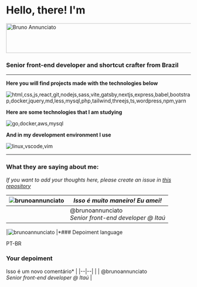 
# Hello, there! I'm

<img  width="717"  height="81"  alt="Bruno Annunciato"  src="https://github.com/user-attachments/assets/26bb5e4d-d6b4-498e-9eaa-d0d67ef2dd43" />

### Senior front-end developer and shortcut crafter from Brazil

---

**Here you will find projects made with the technologies below**

![html,css,js,react,git,nodejs,sass,vite,gatsby,nextjs,express,babel,bootstrap,docker,jquery,md,less,mysql,php,tailwind,threejs,ts,wordpress,npm,yarn](https://skillicons.dev/icons?i=html,css,js,ts,react,git,nodejs,sass,vite,gatsby,nextjs,express,babel,bootstrap,docker,jest,jquery,md,less,mysql,php,tailwind,threejs,wordpress,npm,yarn)


**Here are some technologies that I am studying**

![go,docker,aws,mysql](https://skillicons.dev/icons?i=go,docker,aws,mysql)

**And in my development environment I use**

![linux,vscode,vim](https://skillicons.dev/icons?i=linux,vscode,vim)

---
### What they are saying about me:
*If you want to add your thoughts here, please create an issue in [this repository](https://github.com/brunoannunciato/brunoannunciato)* <br>

|![brunoannunciato](https://avatars.githubusercontent.com/u/26882104?v=4&s=48)  |*Isso é muito maneiro! Eu amei!* |
|--|--|
|  | @brunoannunciato <br> *Senior front-end developer @ Itaú* | 

|![brunoannunciato](https://avatars.githubusercontent.com/u/26882104?v=4&s=48)  |*### Depoiment language

PT-BR

### Your depoiment

Isso é um novo comentário* |
|--|--|
|  | @brunoannunciato <br> *Senior front-end developer @ Itaú* | 

